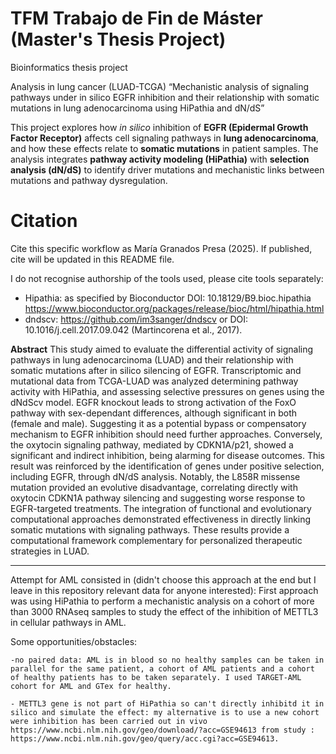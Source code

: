 # TFM Trabajo de Fin de Máster (Master's Thesis Project)
Bioinformatics thesis project

Analysis in lung cancer (LUAD-TCGA)
“Mechanistic analysis of signaling pathways under in silico EGFR inhibition and their relationship with somatic mutations in lung adenocarcinoma using HiPathia and dN/dS”

This project explores how *in silico* inhibition of **EGFR (Epidermal Growth Factor Receptor)** affects 
cell signaling pathways in **lung adenocarcinoma**, and how these effects relate to **somatic mutations** 
in patient samples. The analysis integrates **pathway activity modeling (HiPathia)** with 
**selection analysis (dN/dS)** to identify driver mutations and mechanistic links between mutations 
and pathway dysregulation.

# Citation
Cite this specific workflow as María Granados Presa (2025). If published, cite will be updated in this README file.

I do not recognise authorship of the tools used, please cite tools separately:
- Hipathia: as specified by Bioconductor DOI: 10.18129/B9.bioc.hipathia https://www.bioconductor.org/packages/release/bioc/html/hipathia.html
- dndscv: https://github.com/im3sanger/dndscv or DOI: 10.1016/j.cell.2017.09.042  (Martincorena et al., 2017).

**Abstract**
This study aimed to evaluate the differential activity of signaling pathways in lung adenocarcinoma (LUAD) and their relationship with somatic mutations after in silico silencing of EGFR. 
Transcriptomic and mutational data from TCGA-LUAD was analyzed determining pathway activity with HiPathia, and assessing selective pressures on genes using the dNdScv model. EGFR knockout leads to strong activation of the FoxO pathway with sex-dependant differences, although significant in both (female and male). Suggesting it as a potential bypass or compensatory mechanism to EGFR inhibition should need further approaches. Conversely, the oxytocin signaling pathway, mediated by CDKN1A/p21, showed a significant and indirect 
inhibition, being alarming for disease outcomes. This result was reinforced by the identification of genes under positive selection, including EGFR, through dN/dS analysis. Notably, the L858R missense mutation provided an evolutive disadvantage, correlating directly with oxytocin CDKN1A pathway silencing and suggesting worse response to EGFR-targeted treatments. The integration of functional and evolutionary computational approaches demonstrated effectiveness in directly linking somatic mutations with signaling pathways. These results provide a computational framework complementary for personalized therapeutic strategies in LUAD.


---------------------------------------------------------------------------------
Attempt for AML consisted in (didn't choose this approach at the end but I leave in this repository relevant data for anyone interested):
First approach was using HiPathia to perform a mechanistic analysis on a cohort of more than 3000 RNAseq samples to study the effect of the inhibition of METTL3 in cellular pathways in AML.

Some opportunities/obstacles:

    -no paired data: AML is in blood so no healthy samples can be taken in parallel for the same patient, a cohort of AML patients and a cohort of healthy patients has to be taken separately. I used TARGET-AML cohort for AML and GTex for healthy.

    - METTL3 gene is not part of HiPathia so can't directly inhibitd it in silico and simulate the effect: my alternative is to use a new cohort were inhibition has been carried out in vivo https://www.ncbi.nlm.nih.gov/geo/download/?acc=GSE94613 from study : https://www.ncbi.nlm.nih.gov/geo/query/acc.cgi?acc=GSE94613.



